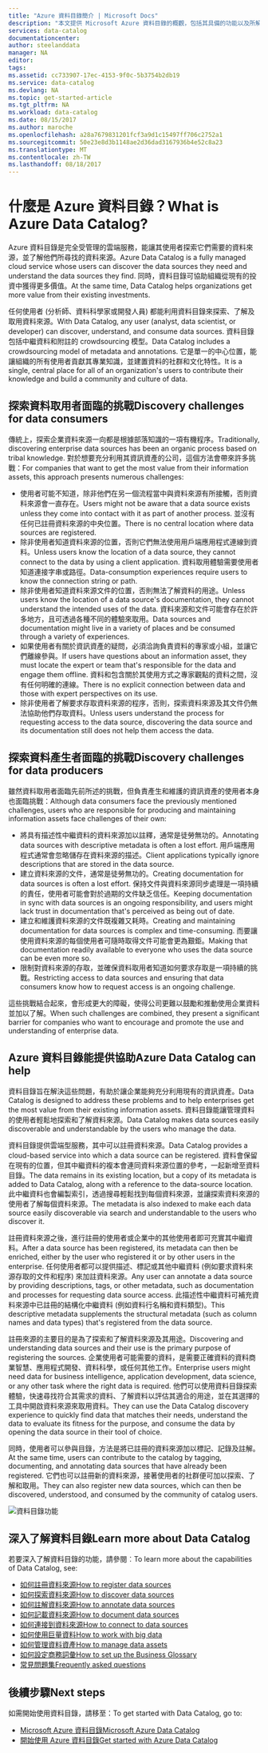```yaml
---
title: "Azure 資料目錄簡介 | Microsoft Docs"
description: "本文提供 Microsoft Azure 資料目錄的概觀，包括其具備的功能以及所解決的問題。 資料目錄可讓任何使用者註冊、探索、了解及取用資料來源。"
services: data-catalog
documentationcenter: 
author: steelanddata
manager: NA
editor: 
tags: 
ms.assetid: cc733907-17ec-4153-9f0c-5b3754b2db19
ms.service: data-catalog
ms.devlang: NA
ms.topic: get-started-article
ms.tgt_pltfrm: NA
ms.workload: data-catalog
ms.date: 08/15/2017
ms.author: maroche
ms.openlocfilehash: a28a7679831201fcf3a9d1c15497ff706c2752a1
ms.sourcegitcommit: 50e23e8d3b1148ae2d36dad3167936b4e52c8a23
ms.translationtype: MT
ms.contentlocale: zh-TW
ms.lasthandoff: 08/18/2017
---
```

# <a name="what-is-azure-data-catalog"></a><span data-ttu-id="5b76c-104">什麼是 Azure 資料目錄？</span><span class="sxs-lookup"><span data-stu-id="5b76c-104">What is Azure Data Catalog?</span></span>
<span data-ttu-id="5b76c-105">Azure 資料目錄是完全受管理的雲端服務，能讓其使用者探索它們需要的資料來源，並了解他們所尋找的資料來源。</span><span class="sxs-lookup"><span data-stu-id="5b76c-105">Azure Data Catalog is a fully managed cloud service whose users can discover the data sources they need and understand the data sources they find.</span></span> <span data-ttu-id="5b76c-106">同時，資料目錄可協助組織從現有的投資中獲得更多價值。</span><span class="sxs-lookup"><span data-stu-id="5b76c-106">At the same time, Data Catalog helps organizations get more value from their existing investments.</span></span> 

<span data-ttu-id="5b76c-107">任何使用者 (分析師、資料科學家或開發人員) 都能利用資料目錄來探索、了解及取用資料來源。</span><span class="sxs-lookup"><span data-stu-id="5b76c-107">With Data Catalog, any user (analyst, data scientist, or developer) can discover, understand, and consume data sources.</span></span> <span data-ttu-id="5b76c-108">資料目錄包括中繼資料和附註的 crowdsourcing 模型。</span><span class="sxs-lookup"><span data-stu-id="5b76c-108">Data Catalog includes a crowdsourcing model of metadata and annotations.</span></span> <span data-ttu-id="5b76c-109">它是單一的中心位置，能讓組織的所有使用者貢獻其專業知識，並建置資料的社群和文化特性。</span><span class="sxs-lookup"><span data-stu-id="5b76c-109">It is a single, central place for all of an organization's users to contribute their knowledge and build a community and culture of data.</span></span>

## <a name="discovery-challenges-for-data-consumers"></a><span data-ttu-id="5b76c-110">探索資料取用者面臨的挑戰</span><span class="sxs-lookup"><span data-stu-id="5b76c-110">Discovery challenges for data consumers</span></span>
<span data-ttu-id="5b76c-111">傳統上，探索企業資料來源一向都是根據部落知識的一項有機程序。</span><span class="sxs-lookup"><span data-stu-id="5b76c-111">Traditionally, discovering enterprise data sources has been an organic process based on tribal knowledge.</span></span> <span data-ttu-id="5b76c-112">對於想要充分利用其資訊資產的公司，這個方法會帶來許多挑戰：</span><span class="sxs-lookup"><span data-stu-id="5b76c-112">For companies that want to get the most value from their information assets, this approach presents numerous challenges:</span></span>

* <span data-ttu-id="5b76c-113">使用者可能不知道，除非他們在另一個流程當中與資料來源有所接觸，否則資料來源會一直存在。</span><span class="sxs-lookup"><span data-stu-id="5b76c-113">Users might not be aware that a data source exists unless they come into contact with it as part of another process.</span></span> <span data-ttu-id="5b76c-114">並沒有任何已註冊資料來源的中央位置。</span><span class="sxs-lookup"><span data-stu-id="5b76c-114">There is no central location where data sources are registered.</span></span>
* <span data-ttu-id="5b76c-115">除非使用者知道資料來源的位置，否則它們無法使用用戶端應用程式連線到資料。</span><span class="sxs-lookup"><span data-stu-id="5b76c-115">Unless users know the location of a data source, they cannot connect to the data by using a client application.</span></span> <span data-ttu-id="5b76c-116">資料取用體驗需要使用者知道連接字串或路徑。</span><span class="sxs-lookup"><span data-stu-id="5b76c-116">Data-consumption experiences require users to know the connection string or path.</span></span>
* <span data-ttu-id="5b76c-117">除非使用者知道資料來源文件的位置，否則無法了解資料的用途。</span><span class="sxs-lookup"><span data-stu-id="5b76c-117">Unless users know the location of a data source's documentation, they cannot understand the intended uses of the data.</span></span> <span data-ttu-id="5b76c-118">資料來源和文件可能會存在於許多地方，且可透過各種不同的體驗來取用。</span><span class="sxs-lookup"><span data-stu-id="5b76c-118">Data sources and documentation might live in a variety of places and be consumed through a variety of experiences.</span></span>
* <span data-ttu-id="5b76c-119">如果使用者有關於資訊資產的疑問，必須洽詢負責資料的專家或小組，並讓它們離線參與。</span><span class="sxs-lookup"><span data-stu-id="5b76c-119">If users have questions about an information asset, they must locate the expert or team that's responsible for the data and engage them offline.</span></span> <span data-ttu-id="5b76c-120">資料和包含關於其使用方式之專家觀點的資料之間，沒有任何明確的連線。</span><span class="sxs-lookup"><span data-stu-id="5b76c-120">There is no explicit connection between data and those with expert perspectives on its use.</span></span>
* <span data-ttu-id="5b76c-121">除非使用者了解要求存取資料來源的程序，否則，探索資料來源及其文件仍無法協助他們存取資料。</span><span class="sxs-lookup"><span data-stu-id="5b76c-121">Unless users understand the process for requesting access to the data source, discovering the data source and its documentation still does not help them access the data.</span></span>

## <a name="discovery-challenges-for-data-producers"></a><span data-ttu-id="5b76c-122">探索資料產生者面臨的挑戰</span><span class="sxs-lookup"><span data-stu-id="5b76c-122">Discovery challenges for data producers</span></span>
<span data-ttu-id="5b76c-123">雖然資料取用者面臨先前所述的挑戰，但負責產生和維護的資訊資產的使用者本身也面臨挑戰：</span><span class="sxs-lookup"><span data-stu-id="5b76c-123">Although data consumers face the previously mentioned challenges, users who are responsible for producing and maintaining information assets face challenges of their own:</span></span>

* <span data-ttu-id="5b76c-124">將具有描述性中繼資料的資料來源加以註釋，通常是徒勞無功的。</span><span class="sxs-lookup"><span data-stu-id="5b76c-124">Annotating data sources with descriptive metadata is often a lost effort.</span></span> <span data-ttu-id="5b76c-125">用戶端應用程式通常會忽略儲存在資料來源的描述。</span><span class="sxs-lookup"><span data-stu-id="5b76c-125">Client applications typically ignore descriptions that are stored in the data source.</span></span>
* <span data-ttu-id="5b76c-126">建立資料來源的文件，通常是徒勞無功的。</span><span class="sxs-lookup"><span data-stu-id="5b76c-126">Creating documentation for data sources is often a lost effort.</span></span> <span data-ttu-id="5b76c-127">保持文件與資料來源同步處理是一項持續的責任，使用者可能會對於過期的文件缺乏信任。</span><span class="sxs-lookup"><span data-stu-id="5b76c-127">Keeping documentation in sync with data sources is an ongoing responsibility, and users might lack trust in documentation that's perceived as being out of date.</span></span>
* <span data-ttu-id="5b76c-128">建立和維護資料來源的文件既複雜又耗時。</span><span class="sxs-lookup"><span data-stu-id="5b76c-128">Creating and maintaining documentation for data sources is complex and time-consuming.</span></span> <span data-ttu-id="5b76c-129">而要讓使用資料來源的每個使用者可隨時取得文件可能會更為艱鉅。</span><span class="sxs-lookup"><span data-stu-id="5b76c-129">Making that documentation readily available to everyone who uses the data source can be even more so.</span></span>
* <span data-ttu-id="5b76c-130">限制對資料來源的存取，並確保資料取用者知道如何要求存取是一項持續的挑戰。</span><span class="sxs-lookup"><span data-stu-id="5b76c-130">Restricting access to data sources and ensuring that data consumers know how to request access is an ongoing challenge.</span></span>

<span data-ttu-id="5b76c-131">這些挑戰結合起來，會形成更大的障礙，使得公司更難以鼓勵和推動使用企業資料並加以了解。</span><span class="sxs-lookup"><span data-stu-id="5b76c-131">When such challenges are combined, they present a significant barrier for companies who want to encourage and promote the use and understanding of enterprise data.</span></span>

## <a name="azure-data-catalog-can-help"></a><span data-ttu-id="5b76c-132">Azure 資料目錄能提供協助</span><span class="sxs-lookup"><span data-stu-id="5b76c-132">Azure Data Catalog can help</span></span>
<span data-ttu-id="5b76c-133">資料目錄旨在解決這些問題，有助於讓企業能夠充分利用現有的資訊資產。</span><span class="sxs-lookup"><span data-stu-id="5b76c-133">Data Catalog is designed to address these problems and to help enterprises get the most value from their existing information assets.</span></span> <span data-ttu-id="5b76c-134">資料目錄能讓管理資料的使用者輕鬆地探索和了解資料來源。</span><span class="sxs-lookup"><span data-stu-id="5b76c-134">Data Catalog makes data sources easily discoverable and understandable by the users who manage the data.</span></span>

<span data-ttu-id="5b76c-135">資料目錄提供雲端型服務，其中可以註冊資料來源。</span><span class="sxs-lookup"><span data-stu-id="5b76c-135">Data Catalog provides a cloud-based service into which a data source can be registered.</span></span> <span data-ttu-id="5b76c-136">資料會保留在現有的位置，但其中繼資料的複本會連同資料來源位置的參考，一起新增至資料目錄。</span><span class="sxs-lookup"><span data-stu-id="5b76c-136">The data remains in its existing location, but a copy of its metadata is added to Data Catalog, along with a reference to the data-source location.</span></span> <span data-ttu-id="5b76c-137">此中繼資料也會編製索引，透過搜尋輕鬆找到每個資料來源，並讓探索資料來源的使用者了解每個資料來源。</span><span class="sxs-lookup"><span data-stu-id="5b76c-137">The metadata is also indexed to make each data source easily discoverable via search and understandable to the users who discover it.</span></span>

<span data-ttu-id="5b76c-138">註冊資料來源之後，進行註冊的使用者或企業中的其他使用者即可充實其中繼資料。</span><span class="sxs-lookup"><span data-stu-id="5b76c-138">After a data source has been registered, its metadata can then be enriched, either by the user who registered it or by other users in the enterprise.</span></span> <span data-ttu-id="5b76c-139">任何使用者都可以提供描述、標記或其他中繼資料 (例如要求資料來源存取的文件和程序) 來加註資料來源。</span><span class="sxs-lookup"><span data-stu-id="5b76c-139">Any user can annotate a data source by providing descriptions, tags, or other metadata, such as documentation and processes for requesting data source access.</span></span> <span data-ttu-id="5b76c-140">此描述性中繼資料可補充資料來源中已註冊的結構化中繼資料 (例如資料行名稱和資料類型)。</span><span class="sxs-lookup"><span data-stu-id="5b76c-140">This descriptive metadata supplements the structural metadata (such as column names and data types) that's registered from the data source.</span></span>

<span data-ttu-id="5b76c-141">註冊來源的主要目的是為了探索和了解資料來源及其用途。</span><span class="sxs-lookup"><span data-stu-id="5b76c-141">Discovering and understanding data sources and their use is the primary purpose of registering the sources.</span></span> <span data-ttu-id="5b76c-142">企業使用者可能需要的資料，是需要正確資料的資料商業智慧、應用程式開發、資料科學，或任何其他工作。</span><span class="sxs-lookup"><span data-stu-id="5b76c-142">Enterprise users might need data for business intelligence, application development, data science, or any other task where the right data is required.</span></span> <span data-ttu-id="5b76c-143">他們可以使用資料目錄探索體驗，快速尋找符合其需求的資料、了解資料以評估其適合的用途，並在其選擇的工具中開啟資料來源來取用資料。</span><span class="sxs-lookup"><span data-stu-id="5b76c-143">They can use the Data Catalog discovery experience to quickly find data that matches their needs, understand the data to evaluate its fitness for the purpose, and consume the data by opening the data source in their tool of choice.</span></span> 

<span data-ttu-id="5b76c-144">同時，使用者可以參與目錄，方法是將已註冊的資料來源加以標記、記錄及註解。</span><span class="sxs-lookup"><span data-stu-id="5b76c-144">At the same time, users can contribute to the catalog by tagging, documenting, and annotating data sources that have already been registered.</span></span> <span data-ttu-id="5b76c-145">它們也可以註冊新的資料來源，接著使用者的社群便可加以探索、了解和取用。</span><span class="sxs-lookup"><span data-stu-id="5b76c-145">They can also register new data sources, which can then be discovered, understood, and consumed by the community of catalog users.</span></span>

![資料目錄功能](./media/data-catalog-what-is-data-catalog/data-catalog-capabilities.png)

## <a name="learn-more-about-data-catalog"></a><span data-ttu-id="5b76c-147">深入了解資料目錄</span><span class="sxs-lookup"><span data-stu-id="5b76c-147">Learn more about Data Catalog</span></span>
<span data-ttu-id="5b76c-148">若要深入了解資料目錄的功能，請參閱︰</span><span class="sxs-lookup"><span data-stu-id="5b76c-148">To learn more about the capabilities of Data Catalog, see:</span></span>

* [<span data-ttu-id="5b76c-149">如何註冊資料來源</span><span class="sxs-lookup"><span data-stu-id="5b76c-149">How to register data sources</span></span>](data-catalog-how-to-register.md)
* [<span data-ttu-id="5b76c-150">如何探索資料來源</span><span class="sxs-lookup"><span data-stu-id="5b76c-150">How to discover data sources</span></span>](data-catalog-how-to-discover.md)
* [<span data-ttu-id="5b76c-151">如何註解資料來源</span><span class="sxs-lookup"><span data-stu-id="5b76c-151">How to annotate data sources</span></span>](data-catalog-how-to-annotate.md)
* [<span data-ttu-id="5b76c-152">如何記載資料來源</span><span class="sxs-lookup"><span data-stu-id="5b76c-152">How to document data sources</span></span>](data-catalog-how-to-documentation.md)
* [<span data-ttu-id="5b76c-153">如何連接到資料來源</span><span class="sxs-lookup"><span data-stu-id="5b76c-153">How to connect to data sources</span></span>](data-catalog-how-to-connect.md)
* [<span data-ttu-id="5b76c-154">如何使用巨量資料</span><span class="sxs-lookup"><span data-stu-id="5b76c-154">How to work with big data</span></span>](data-catalog-how-to-big-data.md)
* [<span data-ttu-id="5b76c-155">如何管理資料資產</span><span class="sxs-lookup"><span data-stu-id="5b76c-155">How to manage data assets</span></span>](data-catalog-how-to-manage.md)
* [<span data-ttu-id="5b76c-156">如何設定商務詞彙</span><span class="sxs-lookup"><span data-stu-id="5b76c-156">How to set up the Business Glossary</span></span>](data-catalog-how-to-business-glossary.md)
* [<span data-ttu-id="5b76c-157">常見問題集</span><span class="sxs-lookup"><span data-stu-id="5b76c-157">Frequently asked questions</span></span>](data-catalog-frequently-asked-questions.md)

## <a name="next-steps"></a><span data-ttu-id="5b76c-158">後續步驟</span><span class="sxs-lookup"><span data-stu-id="5b76c-158">Next steps</span></span>
<span data-ttu-id="5b76c-159">如需開始使用資料目錄，請移至：</span><span class="sxs-lookup"><span data-stu-id="5b76c-159">To get started with Data Catalog, go to:</span></span>
* [<span data-ttu-id="5b76c-160">Microsoft Azure 資料目錄</span><span class="sxs-lookup"><span data-stu-id="5b76c-160">Microsoft Azure Data Catalog</span></span>](https://www.azuredatacatalog.com)
* [<span data-ttu-id="5b76c-161">開始使用 Azure 資料目錄</span><span class="sxs-lookup"><span data-stu-id="5b76c-161">Get started with Azure Data Catalog</span></span>](data-catalog-get-started.md)
